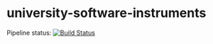 # university-software-instruments

Pipeline status: [![Build Status](https://app.travis-ci.com/VelinDimitrov/university-software-instruments.svg?branch=main)](https://app.travis-ci.com/VelinDimitrov/university-software-instruments)

